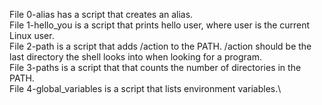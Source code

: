 File 0-alias has a script that creates an alias.\
File 1-hello_you is a script that prints hello user, where user is the current Linux user.\
File 2-path is a script that adds /action to the PATH. /action should be the last directory the shell looks into when looking for a program.\
File 3-paths is a script that that counts the number of directories in the PATH.\
File 4-global_variables is a script that lists environment variables.\
